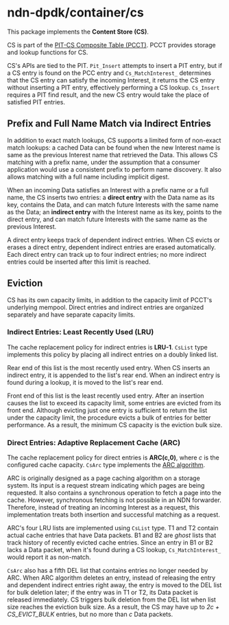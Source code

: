 # ndn-dpdk/container/cs

This package implements the **Content Store (CS)**.

CS is part of the [PIT-CS Composite Table (PCCT)](../pcct/).
PCCT provides storage and lookup functions for CS.

CS's APIs are tied to the PIT.
`Pit_Insert` attempts to insert a PIT entry, but if a CS entry is found on the PCC entry and `Cs_MatchInterest_` determines that the CS entry can satisfy the incoming Interest, it returns the CS entry without inserting a PIT entry, effectively performing a CS lookup.
`Cs_Insert` requires a PIT find result, and the new CS entry would take the place of satisfied PIT entries.

## Prefix and Full Name Match via Indirect Entries

In addition to exact match lookups, CS supports a limited form of non-exact match lookups: a cached Data can be found when the new Interest name is same as the previous Interest name that retrieved the Data.
This allows CS matching with a prefix name, under the assumption that a consumer application would use a consistent prefix to perform name discovery.
It also allows matching with a full name including implicit digest.

When an incoming Data satisfies an Interest with a prefix name or a full name, the CS inserts two entries: a **direct entry** with the Data name as its key, contains the Data, and can match future Interests with the same name as the Data; an **indirect entry** with the Interest name as its key, points to the direct entry, and can match future Interests with the same name as the previous Interest.

A direct entry keeps track of dependent indirect entries.
When CS evicts or erases a direct entry, dependent indirect entries are erased automatically.
Each direct entry can track up to four indirect entries; no more indirect entries could be inserted after this limit is reached.

## Eviction

CS has its own capacity limits, in addition to the capacity limit of PCCT's underlying mempool.
Direct entries and indirect entries are organized separately and have separate capacity limits.

### Indirect Entries: Least Recently Used (LRU)

The cache replacement policy for indirect entries is **LRU-1**.
`CsList` type implements this policy by placing all indirect entries on a doubly linked list.

Rear end of this list is the most recently used entry.
When CS inserts an indirect entry, it is appended to the list's rear end.
When an indirect entry is found during a lookup, it is moved to the list's rear end.

Front end of this list is the least recently used entry.
After an insertion causes the list to exceed its capacity limit, some entries are evicted from its front end.
Although evicting just one entry is sufficient to return the list under the capacity limit, the procedure evicts a bulk of entries for better performance.
As a result, the minimum CS capacity is the eviction bulk size.

### Direct Entries: Adaptive Replacement Cache (ARC)

The cache replacement policy for direct entries is **ARC(c,0)**, where *c* is the configured cache capacity.
`CsArc` type implements the [ARC algorithm](https://www.usenix.org/conference/fast-03/arc-self-tuning-low-overhead-replacement-cache).

ARC is originally designed as a page caching algorithm on a storage system.
Its input is a request stream indicating which pages are being requested.
It also contains a synchronous operation to fetch a page into the cache.
However, synchronous fetching is not possible in an NDN forwarder.
Therefore, instead of treating an incoming Interest as a request, this implementation treats both insertion and successful matching as a request.

ARC's four LRU lists are implemented using `CsList` type.
T1 and T2 contain actual cache entries that have Data packets.
B1 and B2 are *ghost* lists that track history of recently evicted cache entries.
Since an entry in B1 or B2 lacks a Data packet, when it's found during a CS lookup, `Cs_MatchInterest_` would report it as non-match.

`CsArc` also has a fifth DEL list that contains entries no longer needed by ARC.
When ARC algorithm deletes an entry, instead of releasing the entry and dependent indirect entries right away, the entry is moved to the DEL list for bulk deletion later; if the entry was in T1 or T2, its Data packet is released immediately.
CS triggers bulk deletion from the DEL list when list size reaches the eviction bulk size.
As a result, the CS may have up to *2c + CS\_EVICT\_BULK* entries, but no more than *c* Data packets.
